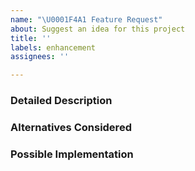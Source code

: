```yaml
---
name: "\U0001F4A1 Feature Request"
about: Suggest an idea for this project
title: ''
labels: enhancement
assignees: ''

---
```


<!-- Please search existing and closed issues to avoid creating duplicates. -->

### Detailed Description

<!-- Provide a detailed description of the change or addition you are proposing -->

### Alternatives Considered

<!--
    Describe any alternative solutions or features that you have considered.
    This section could also be used for research resources or prior-art examples.
-->

### Possible Implementation

<!-- Not obligatory, but suggest an idea for implementing addition or change -->
